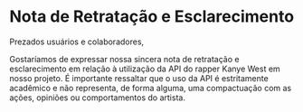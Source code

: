 # **Nota de Retratação e Esclarecimento**

Prezados usuários e colaboradores,

Gostaríamos de expressar nossa sincera nota de retratação e esclarecimento em relação à utilização da API do rapper Kanye West em nosso projeto. É importante ressaltar que o uso da API é estritamente acadêmico e não representa, de forma alguma, uma compactuação com as ações, opiniões ou comportamentos do artista.